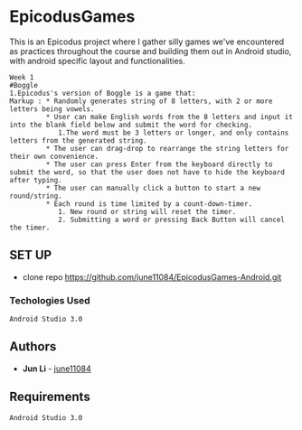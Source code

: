 # EpicodusGames

This is an Epicodus project where I gather silly games we've encountered as practices throughout the course and building them out in Android studio, with android specific layout and functionalities.
```
Week 1
#Boggle
1.Epicodus's version of Boggle is a game that:
Markup : * Randomly generates string of 8 letters, with 2 or more letters being vowels.
         * User can make English words from the 8 letters and input it into the blank field below and submit the word for checking.
            1.The word must be 3 letters or longer, and only contains letters from the generated string.
         * The user can drag-drop to rearrange the string letters for their own convenience.
         * The user can press Enter from the keyboard directly to submit the word, so that the user does not have to hide the keyboard after typing.
         * The user can manually click a button to start a new round/string.
         * Each round is time limited by a count-down-timer.
            1. New round or string will reset the timer.
            2. Submitting a word or pressing Back Button will cancel the timer.
```



## SET UP

* clone repo https://github.com/june11084/EpicodusGames-Android.git

### Techologies Used
```
Android Studio 3.0
```

## Authors
* **Jun Li** - [june11084](https://github.com/june11084)


## Requirements
```
Android Studio 3.0
```
